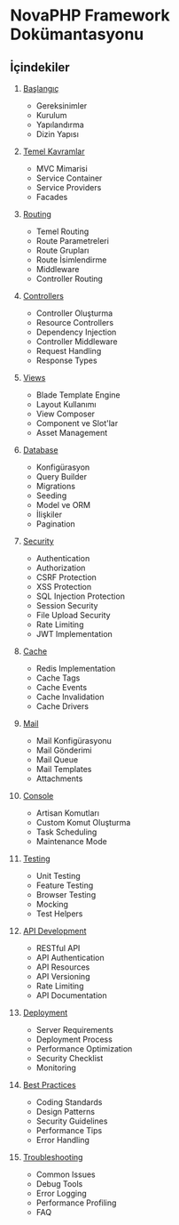 # NovaPHP Framework Dokümantasyonu

## İçindekiler

1. [Başlangıç](getting-started.md)
   - Gereksinimler
   - Kurulum
   - Yapılandırma
   - Dizin Yapısı

2. [Temel Kavramlar](core-concepts.md)
   - MVC Mimarisi
   - Service Container
   - Service Providers
   - Facades

3. [Routing](routing.md)
   - Temel Routing
   - Route Parametreleri
   - Route Grupları
   - Route İsimlendirme
   - Middleware
   - Controller Routing

4. [Controllers](controllers.md)
   - Controller Oluşturma
   - Resource Controllers
   - Dependency Injection
   - Controller Middleware
   - Request Handling
   - Response Types

5. [Views](views.md)
   - Blade Template Engine
   - Layout Kullanımı
   - View Composer
   - Component ve Slot'lar
   - Asset Management

6. [Database](database.md)
   - Konfigürasyon
   - Query Builder
   - Migrations
   - Seeding
   - Model ve ORM
   - İlişkiler
   - Pagination

7. [Security](security.md)
   - Authentication
   - Authorization
   - CSRF Protection
   - XSS Protection
   - SQL Injection Protection
   - Session Security
   - File Upload Security
   - Rate Limiting
   - JWT Implementation

8. [Cache](cache.md)
   - Redis Implementation
   - Cache Tags
   - Cache Events
   - Cache Invalidation
   - Cache Drivers

9. [Mail](mail.md)
   - Mail Konfigürasyonu
   - Mail Gönderimi
   - Mail Queue
   - Mail Templates
   - Attachments

10. [Console](console.md)
    - Artisan Komutları
    - Custom Komut Oluşturma
    - Task Scheduling
    - Maintenance Mode

11. [Testing](testing.md)
    - Unit Testing
    - Feature Testing
    - Browser Testing
    - Mocking
    - Test Helpers

12. [API Development](api.md)
    - RESTful API
    - API Authentication
    - API Resources
    - API Versioning
    - Rate Limiting
    - API Documentation

13. [Deployment](deployment.md)
    - Server Requirements
    - Deployment Process
    - Performance Optimization
    - Security Checklist
    - Monitoring

14. [Best Practices](best-practices.md)
    - Coding Standards
    - Design Patterns
    - Security Guidelines
    - Performance Tips
    - Error Handling

15. [Troubleshooting](troubleshooting.md)
    - Common Issues
    - Debug Tools
    - Error Logging
    - Performance Profiling
    - FAQ
